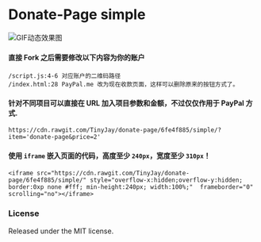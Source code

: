 # Donate-Page simple

![GIF动态效果图](http://upload-images.jianshu.io/upload_images/1819713-518ef42c3301b2fa.gif?imageMogr2/auto-orient/strip)

#### 直接 Fork 之后需要修改以下内容为你的账户

```
/script.js:4-6 对应账户的二维码路径
/index.html:28 PayPal.me 改为现在收款页面，这样可以删除原来的按钮方式了。
```

#### 针对不同项目可以直接在 URL 加入项目参数和金额，不过仅仅作用于 PayPal 方式.

```
https://cdn.rawgit.com/TinyJay/donate-page/6fe4f885/simple/?item='donate-page&price=2'
```

#### 使用 `iframe` 嵌入页面的代码，高度至少 `240px`，宽度至少 `310px`！

```
<iframe src="https://cdn.rawgit.com/TinyJay/donate-page/6fe4f885/simple/" style="overflow-x:hidden;overflow-y:hidden; border:0xp none #fff; min-height:240px; width:100%;"  frameborder="0" scrolling="no"></iframe>
```

### License

Released under the MIT license.
